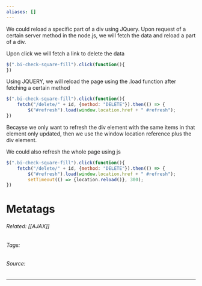 ```yaml
---
aliases: []
---
```

We could reload a specific part of a div using JQuery. Upon request of a certain server method in the node.js, we will fetch the data and reload a part of a div.

Upon click we will fetch a link to delete the data
```js
$(".bi-check-square-fill").click(function(){
})
```

Using JQUERY, we will reload the page using the .load function after fetching a certain method
```js
$(".bi-check-square-fill").click(function(){
	fetch("/delete/" + id, {method: "DELETE"}).then(() => {
        $("#refresh").load(window.location.href + " #refresh");
})
```

Becayse we only want to refresh the div element with the same items in that element only updated, then we use the window location reference plus the div element. 

We could also refresh the whole page using js
```js
$(".bi-check-square-fill").click(function(){
	fetch("/delete/" + id, {method: "DELETE"}).then(() => {
        $("#refresh").load(window.location.href + " #refresh");
        setTimeout(() => {location.reload()}, 300);
})
```













# Metatags
###### Related: [[AJAX]]
###### Tags: 
###### Source: 

---